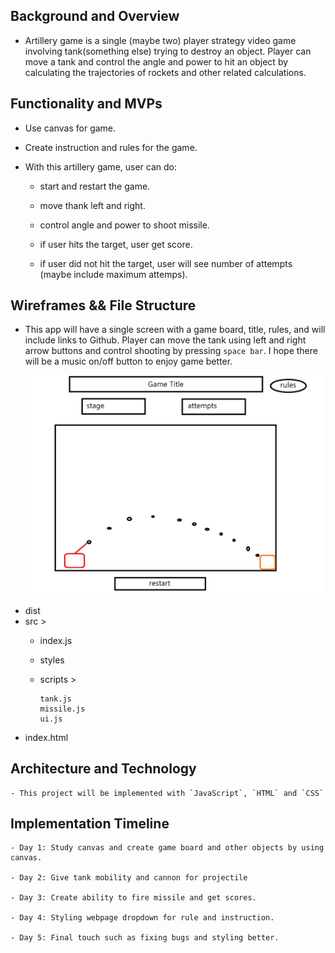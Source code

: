 ## Background and Overview 
   - Artillery game is a single (maybe two) player strategy video game involving tank(something else) trying to destroy an object. Player can move a tank and control the angle and power to hit an object by calculating the trajectories of rockets and other related calculations.
   
## Functionality and MVPs 
   - Use canvas for game.
   - Create instruction and rules for the game.
   - With this artillery game, user can do:
   
        - start and restart the game.
        
        - move thank left and right.
        
        - control angle and power to shoot missile.
        
        - if user hits the target, user get score.
        
        - if user did not hit the target, user will see number of attempts (maybe include maximum attemps).
        
## Wireframes && File Structure
   - This app will have a single screen with a game board, title, rules, and will include links to Github. Player can move the tank using left and right arrow buttons and control shooting by pressing `space bar`. I hope there will be a music on/off button to enjoy game better.
   
     ![alt text](https://github.com/nhsb00/Artillery/blob/master/dist/images/wire.png)
   
   * dist
   * src > 
        * index.js
        * styles
        * scripts >  
        
              tank.js
              missile.js
              ui.js
   * index.html
                
## Architecture and Technology 
    - This project will be implemented with `JavaScript`, `HTML` and `CSS`
## Implementation Timeline 
    - Day 1: Study canvas and create game board and other objects by using canvas.
    
    - Day 2: Give tank mobility and cannon for projectile

    - Day 3: Create ability to fire missile and get scores.

    - Day 4: Styling webpage dropdown for rule and instruction.

    - Day 5: Final touch such as fixing bugs and styling better.

